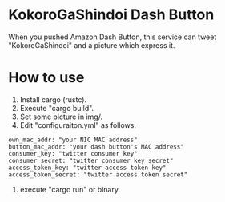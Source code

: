 # KokoroGaShindoi Dash Button
When you pushed Amazon Dash Button, this service can tweet "KokoroGaShindoi" and a picture which express it.

# How to use 
 1. Install cargo (rustc).
 1. Execute "cargo build".
 1. Set some picture in img/.
 1. Edit "configuraiton.yml" as follows. 
 ```
own_mac_addr: "your NIC MAC address"
button_mac_addr: "your dash button's MAC address"
consumer_key: "twitter consumer key"
consumer_secret: "twitter consumer key secret"
access_token_key: "twitter access token key"
access_token_secret: "twitter access token secret"
 ```
1. execute "cargo run" or binary.

